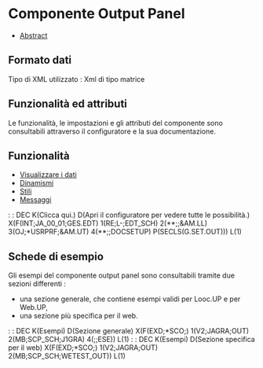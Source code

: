 # Componente Output Panel
- [Abstract](Sorgenti/DOC/TA/B£AMO/LOCOUT_F00)

## Formato dati
Tipo di XML utilizzato :  Xml di tipo matrice

## Funzionalità ed attributi
Le funzionalità, le impostazioni e gli attributi del componente sono consultabili attraverso il configuratore e la sua documentazione.

## Funzionalità
- [Visualizzare i dati](Sorgenti/DOC/TA/B£AMO/LOCOUT_F01)
- [Dinamismi](Sorgenti/DOC/TA/B£AMO/LOCOUT_F02)
- [Stili](Sorgenti/DOC/TA/B£AMO/LOCOUT_F03)
- [Messaggi](Sorgenti/DOC/TA/B£AMO/LOCOUT_F04)

 :  : DEC K(Clicca qui.) D(Apri il configuratore per vedere tutte le possibilità.) X(F(INT;JA_00_01;GES.EDT) 1(RE;L-;EDT_SCH) 2(\*\*;;&AM.LL) 3(OJ;\*USRPRF;&AM.UT) 4(\*\*;;DOCSETUP) P(SECLS(G.SET.OUT))) L(1)

## Schede di esempio
Gli esempi del componente output panel sono consultabili tramite due sezioni differenti : 
- una sezione generale, che contiene esempi validi per Looc.UP e per Web.UP,
- una sezione più specifica per il web.

 :  : DEC K(Esempi) D(Sezione generale) X(F(EXD;\*SCO;) 1(V2;JAGRA;OUT) 2(MB;SCP_SCH;J1GRA) 4(;;ESE)) L(1)
 :  : DEC K(Esempi) D(Sezione specifica per il web) X(F(EXD;\*SCO;) 1(V2;JAGRA;OUT) 2(MB;SCP_SCH;WETEST_OUT)) L(1)



